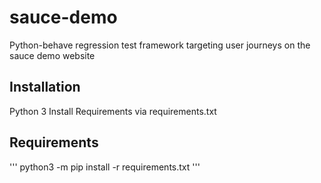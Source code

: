# sauce-demo
Python-behave regression test framework targeting user journeys on the sauce demo website

## Installation
Python 3
Install Requirements via requirements.txt

## Requirements
'''
python3 -m pip install -r requirements.txt
'''